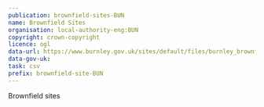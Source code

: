 ```yaml
---
publication: brownfield-sites-BUN
name: Brownfield Sites
organisation: local-authority-eng:BUN
copyright: crown-copyright
licence: ogl
data-url: https://www.burnley.gov.uk/sites/default/files/burnley_brownfieldregister_2018-02-28_rev1_0.csv
data-gov-uk: 
task: csv
prefix: brownfield-site-BUN
---
```


Brownfield sites

